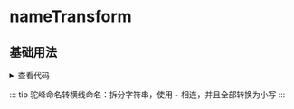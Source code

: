 <script setup>
import Index from './index.vue'
</script>

# nameTransform

<ClientOnly>
  <description :tagNameList="['浏览器','Node']" description="横线、驼峰命名互转" /> 
</ClientOnly>

## 基础用法
<ClientOnly>
  <Index />
</ClientOnly>
<details>

<summary>查看代码</summary>

<<< @/utils/nameTransform/index.vue

</details>

::: tip
驼峰命名转横线命名：拆分字符串，使用 `-` 相连，并且全部转换为小写
:::